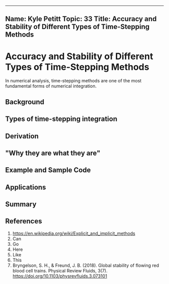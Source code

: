 ---
Name: Kyle Petitt
Topic: 33
Title: Accuracy and Stability of Different Types of Time-Stepping Methods
----

# Accuracy and Stability of Different Types of Time-Stepping Methods
In  numerical analysis, time-stepping methods are one of the most fundamental forms of numerical integration.

## Background

## Types of time-stepping integration

## Derivation

## "Why they are what they are"

## Example and Sample Code

## Applications


## Summary

## References

1. https://en.wikipedia.org/wiki/Explicit_and_implicit_methods
2. Can
3. Go
4. Here
5. Like
6. This
7. Bryngelson, S. H., & Freund, J. B. (2018). Global stability of flowing red blood cell trains. Physical Review Fluids, 3(7). https://doi.org/10.1103/physrevfluids.3.073101 
